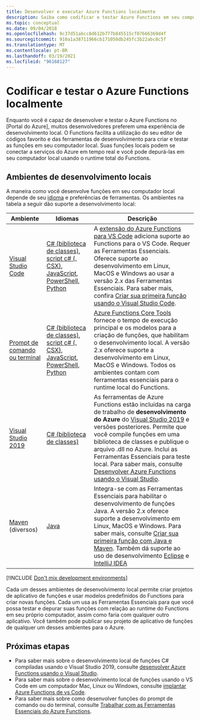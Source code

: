 ```yaml
---
title: Desenvolver e executar Azure Functions localmente
description: Saiba como codificar e testar Azure Functions em seu computador local antes de executá-los em Azure Functions.
ms.topic: conceptual
ms.date: 09/04/2018
ms.openlocfilehash: 9c37d51abcc8d612b777b845515cf07666369d4f
ms.sourcegitcommit: 910a1a38711966cb171050db245fc3b22abc8c5f
ms.translationtype: MT
ms.contentlocale: pt-BR
ms.lasthandoff: 03/19/2021
ms.locfileid: "96168127"
---
```

# <a name="code-and-test-azure-functions-locally"></a>Codificar e testar o Azure Functions localmente

Enquanto você é capaz de desenvolver e testar o Azure Functions no [Portal do Azure], muitos desenvolvedores preferem uma experiência de desenvolvimento local. O Functions facilita a utilização do seu editor de códigos favorito e das ferramentas de desenvolvimento para criar e testar as funções em seu computador local. Suas funções locais podem se conectar a serviços do Azure em tempo real e você pode depurá-las em seu computador local usando o runtime total do Functions.

## <a name="local-development-environments"></a>Ambientes de desenvolvimento locais

A maneira como você desenvolve funções em seu computador local depende de seu [idioma](supported-languages.md) e preferências de ferramentas. Os ambientes na tabela a seguir dão suporte a desenvolvimento local:

|Ambiente                              |Idiomas         |Descrição|
|-----------------------------------------|------------|---|
|[Visual Studio Code](functions-develop-vs-code.md)| [C# (biblioteca de classes)](functions-dotnet-class-library.md), [script c# (. CSX)](functions-reference-csharp.md), [JavaScript](functions-reference-node.md), [PowerShell](./create-first-function-vs-code-powershell.md), [Python](functions-reference-python.md) | A [extensão do Azure Functions para VS Code](https://marketplace.visualstudio.com/items?itemName=ms-azuretools.vscode-azurefunctions) adiciona suporte ao Functions para o VS Code. Requer as Ferramentas Essenciais. Oferece suporte ao desenvolvimento em Linux, MacOS e Windows ao usar a versão 2.x das Ferramentas Essenciais. Para saber mais, confira [Criar sua primeira função usando o Visual Studio Code](./create-first-function-vs-code-csharp.md). |
| [Prompt de comando ou terminal](functions-run-local.md) | [C# (biblioteca de classes)](functions-dotnet-class-library.md), [script c# (. CSX)](functions-reference-csharp.md), [JavaScript](functions-reference-node.md), [PowerShell](functions-reference-powershell.md), [Python](functions-reference-python.md) | [Azure Functions Core Tools] fornece o tempo de execução principal e os modelos para a criação de funções, que habilitam o desenvolvimento local. A versão 2.x oferece suporte a desenvolvimento em Linux, MacOS e Windows. Todos os ambientes contam com ferramentas essenciais para o runtime local do Functions. |
| [Visual Studio 2019](functions-develop-vs.md) | [C# (biblioteca de classes)](functions-dotnet-class-library.md) | As ferramentas de Azure Functions estão incluídas na carga de trabalho de **desenvolvimento do Azure** do [Visual Studio 2019](https://www.visualstudio.com/vs/) e versões posteriores. Permite que você compile funções em uma biblioteca de classes e publique o arquivo .dll no Azure. Inclui as Ferramentas Essenciais para teste local. Para saber mais, consulte [Desenvolver Azure Functions usando o Visual Studio](functions-develop-vs.md). |
| [Maven](./create-first-function-cli-java.md) (diversos) | [Java](functions-reference-java.md) | Integra-se com as Ferramentas Essenciais para habilitar o desenvolvimento de funções Java. A versão 2.x oferece suporte a desenvolvimento em Linux, MacOS e Windows. Para saber mais, consulte [Criar sua primeira função com Java e Maven](./create-first-function-cli-java.md). Também dá suporte ao uso de desenvolvimento [Eclipse](functions-create-maven-eclipse.md) e [IntelliJ IDEA](functions-create-maven-intellij.md) |

[!INCLUDE [Don't mix development environments](../../includes/functions-mixed-dev-environments.md)]

Cada um desses ambientes de desenvolvimento local permite criar projetos de aplicativo de funções e usar modelos predefinidos do Functions para criar novas funções. Cada um usa as Ferramentas Essenciais para que você possa testar e depurar suas funções com relação ao runtime do Functions em seu próprio computador, assim como faria com qualquer outro aplicativo. Você também pode publicar seu projeto de aplicativo de funções de qualquer um desses ambientes para o Azure.

## <a name="next-steps"></a>Próximas etapas

+ Para saber mais sobre o desenvolvimento local de funções C# compiladas usando o Visual Studio 2019, consulte [desenvolver Azure Functions usando o Visual Studio](functions-develop-vs.md).
+ Para saber mais sobre o desenvolvimento local de funções usando o VS Code em um computador Mac, Linux ou Windows, consulte [implantar Azure Functions de vs Code](/azure/developer/javascript/tutorial-vscode-serverless-node-01).
+ Para saber mais sobre como desenvolver funções do prompt de comando ou do terminal, consulte [Trabalhar com as Ferramentas Essenciais do Azure Functions](functions-run-local.md).

<!-- LINKS -->

[Azure Functions Core Tools]: https://www.npmjs.com/package/azure-functions-core-tools
[Azure portal]: https://portal.azure.com
[Node.js]: https://docs.npmjs.com/getting-started/installing-node#osx-or-windows